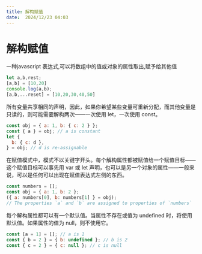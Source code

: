 ```yaml
---
title: 解构赋值
date:  2024/12/23 04:03
---
```


# 解构赋值

一种javascript 表达式,可以将数组中的值或对象的属性取出,赋予给其他值

```javascript
let a,b,rest;
[a,b] = [10,20]
console.log(a,b);
[a,b,...reset] = [10,20,30,40,50]
```

所有变量共享相同的声明，因此，如果你希望某些变量可重新分配，而其他变量是只读的，则可能需要解构两次——一次使用 let，一次使用 const。


```javascript
const obj = { a: 1, b: { c: 2 } };
const { a } = obj; // a is constant
let {
  b: { c: d },
} = obj; // d is re-assignable

```

在赋值模式中，模式不以关键字开头。每个解构属性都被赋值给一个赋值目标——这个赋值目标可以事先用 var 或 let 声明，也可以是另一个对象的属性——一般来说，可以是任何可以出现在赋值表达式左侧的东西。

```javascript
const numbers = [];
const obj = { a: 1, b: 2 };
({ a: numbers[0], b: numbers[1] } = obj);
// The properties `a` and `b` are assigned to properties of `numbers`

```

每个解构属性都可以有一个默认值。当属性不存在或值为 undefined 时，将使用默认值。如果属性的值为 null，则不使用它。

```javascript
const [a = 1] = []; // a is 1
const { b = 2 } = { b: undefined }; // b is 2
const { c = 2 } = { c: null }; // c is null

```